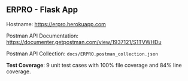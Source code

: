 ## ERPRO - Flask App

Hostname: https://erpro.herokuapp.com

Postman API Documentation: https://documenter.getpostman.com/view/1937121/S1TVWHDu

Postman API Collection: `docs/ERPRO.postman_collection.json`

**Test Coverage**: 9 unit test cases with 100% file coverage and 84% line coverage.